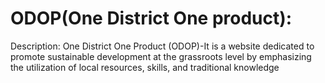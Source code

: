 # ODOP(One District One product):
Description: One District One Product (ODOP)-It is a website dedicated to promote sustainable development at the grassroots level by emphasizing the utilization of local resources, skills, and traditional knowledge
